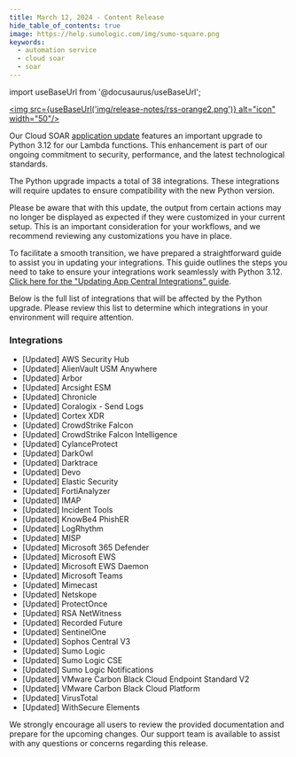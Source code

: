 ```yaml
---
title: March 12, 2024 - Content Release
hide_table_of_contents: true
image: https://help.sumologic.com/img/sumo-square.png
keywords:
  - automation service
  - cloud soar
  - soar
---
```


import useBaseUrl from '@docusaurus/useBaseUrl';

<a href="https://help.sumologic.com/release-notes-service/rss.xml"><img src={useBaseUrl('img/release-notes/rss-orange2.png')} alt="icon" width="50"/></a>

Our Cloud SOAR [application update](/release-notes-csoar/2024/03/12/application-update/) features an important upgrade to Python 3.12 for our Lambda functions. This enhancement is part of our ongoing commitment to security, performance, and the latest technological standards.

The Python upgrade impacts a total of 38 integrations. These integrations will require updates to ensure compatibility with the new Python version.

Please be aware that with this update, the output from certain actions may no longer be displayed as expected if they were customized in your current setup. This is an important consideration for your workflows, and we recommend reviewing any customizations you have in place.

To facilitate a smooth transition, we have prepared a straightforward guide to assist you in updating your integrations. This guide outlines the steps you need to take to ensure your integrations work seamlessly with Python 3.12. <a href="https://help.sumologic.com/files/updating-app-central-integrations.pdf" target="_blank">Click here for the "Updating App Central Integrations" guide</a>.

Below is the full list of integrations that will be affected by the Python upgrade. Please review this list to determine which integrations in your environment will require attention.

### Integrations

* [Updated] AWS Security Hub
* [Updated] AlienVault USM Anywhere
* [Updated] Arbor
* [Updated] Arcsight ESM
* [Updated] Chronicle
* [Updated] Coralogix - Send Logs
* [Updated] Cortex XDR
* [Updated] CrowdStrike Falcon
* [Updated] CrowdStrike Falcon Intelligence
* [Updated] CylanceProtect
* [Updated] DarkOwl
* [Updated] Darktrace
* [Updated] Devo
* [Updated] Elastic Security
* [Updated] FortiAnalyzer
* [Updated] IMAP
* [Updated] Incident Tools
* [Updated] KnowBe4 PhishER
* [Updated] LogRhythm
* [Updated] MISP
* [Updated] Microsoft 365 Defender
* [Updated] Microsoft EWS
* [Updated] Microsoft EWS Daemon
* [Updated] Microsoft Teams
* [Updated] Mimecast
* [Updated] Netskope
* [Updated] ProtectOnce
* [Updated] RSA NetWitness
* [Updated] Recorded Future
* [Updated] SentinelOne
* [Updated] Sophos Central V3
* [Updated] Sumo Logic
* [Updated] Sumo Logic CSE
* [Updated] Sumo Logic Notifications
* [Updated] VMware Carbon Black Cloud Endpoint Standard V2
* [Updated] VMware Carbon Black Cloud Platform
* [Updated] VirusTotal
* [Updated] WithSecure Elements

We strongly encourage all users to review the provided documentation and prepare for the upcoming changes. Our support team is available to assist with any questions or concerns regarding this release.
